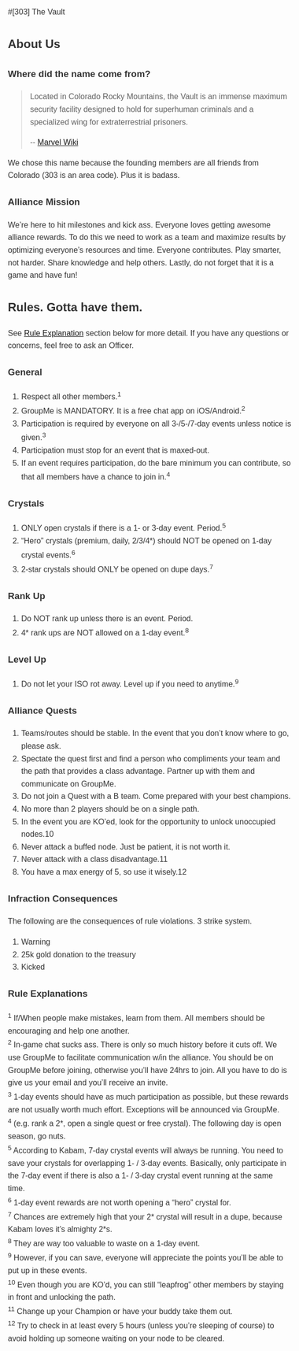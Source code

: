 ---
---
<style type="text/css">
body { color: #333; font: 16px/1.6 Helvetica, arial, sans-serif; }
#main { max-width: 800px;  }
</style>

<div id="main">

#[303] The Vault

<section>

## About Us

### Where did the name come from?

>Located in Colorado Rocky Mountains, the Vault is an immense maximum security facility designed to hold for superhuman criminals and a specialized wing for extraterrestrial prisoners.
>
> -- [Marvel Wiki](http://marvel.wikia.com/wiki/Vault_(Prison))

We chose this name because the founding members are all friends from Colorado (303 is an area code). Plus it is badass.

### Alliance Mission

We’re here to hit milestones and kick ass. Everyone loves getting awesome alliance rewards. To do this we need to work as a team and maximize results by optimizing everyone’s resources and time. Everyone contributes. Play smarter, not harder. Share knowledge and help others. Lastly, do not forget that it is a game and have fun!

</section>

<section>

## Rules. Gotta have them.

See [Rule Explanation](#rule-explanations) section below for more detail. If you have any questions or concerns, feel free to ask an Officer.

### General

1. Respect all other members.<sup>1
2. GroupMe is MANDATORY. It is a free chat app on iOS/Android.<sup>2
3. Participation is required by everyone on all 3-/5-/7-day events unless notice is given.<sup>3
4. Participation must stop for an event that is maxed-out.
5. If an event requires participation, do the bare minimum you can contribute, so that all members have a chance to join in.<sup>4

### Crystals

1. ONLY open crystals if there is a 1- or 3-day event. Period.<sup>5
2. “Hero” crystals (premium, daily, 2/3/4*) should NOT be opened on 1-day crystal events.<sup>6
3. 2-star crystals should ONLY be opened on dupe days.<sup>7

### Rank Up

1. Do NOT rank up unless there is an event. Period.
2. 4* rank ups are NOT allowed on a 1-day event.<sup>8

### Level Up

1. Do not let your ISO rot away. Level up if you need to anytime.<sup>9

### Alliance Quests

1. Teams/routes should be stable. In the event that you don’t know where to go, please ask.
2. Spectate the quest first and find a person who compliments your team and the path that provides a class advantage. Partner up with them and communicate on GroupMe.
3. Do not join a Quest with a B team. Come prepared with your best champions.
4. No more than 2 players should be on a single path.
5. In the event you are KO’ed, look for the opportunity to unlock unoccupied nodes.10
6. Never attack a buffed node. Just be patient, it is not worth it.
7. Never attack with a class disadvantage.11
8. You have a max energy of 5, so use it wisely.12

### Infraction Consequences

The following are the consequences of rule violations. 3 strike system.

1. Warning
2. 25k gold donation to the treasury
3. Kicked


### Rule Explanations

<sup>1</sup>  If/When people make mistakes, learn from them. All members should be encouraging and help one another.  
<sup>2</sup>  In-game chat sucks ass. There is only so much history before it cuts off. We use GroupMe to facilitate communication w/in the alliance. You should be on GroupMe before joining, otherwise you’ll have 24hrs to join. All you have to do is give us your email and you’ll receive an invite.  
<sup>3</sup>  1-day events should have as much participation as possible, but these rewards are not usually worth much effort. Exceptions will be announced via GroupMe.  
<sup>4</sup>  (e.g. rank a 2\*, open a single quest or free crystal). The following day is open season, go nuts.  
<sup>5</sup>  According to Kabam, 7-day crystal events will always be running. You need to save your crystals for overlapping 1- / 3-day events. Basically, only participate in the 7-day event if there is also a 1- / 3-day crystal event running at the same time.  
<sup>6</sup>  1-day event rewards are not worth opening a “hero” crystal for.  
<sup>7</sup>  Chances are extremely high that your 2\* crystal will result in a dupe, because Kabam loves it’s almighty 2\*s.  
<sup>8</sup>  They are way too valuable to waste on a 1-day event.  
<sup>9</sup>  However, if you can save, everyone will appreciate the points you’ll be able to put up in these events.  
<sup>10</sup>  Even though you are KO’d, you can still “leapfrog” other members by staying in front and unlocking the path.  
<sup>11</sup>  Change up your Champion or have your buddy take them out.  
<sup>12</sup>  Try to check in at least every 5 hours (unless you’re sleeping of course) to avoid holding up someone waiting on your node to be cleared.  

</section>

</div>
